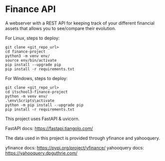 # Finance API

A webserver with a REST API for keeping track of your different financial assets 
that allows you to see/compare their evolution.


For Linux, steps to deploy:
```
git clone <git_repo_url>
cd finance-project
python3 -m venv env/
source env/bin/activate
pip install --upgrade pip
pip install -r requirements.txt

```

For Windows, steps to deploy:
```
git clone <git_repo_url>
cd itschool3-finance-project
python -m venv env/
.\env\Scripts\activate
python -m pip install --upgrade pip
pip install -r requirements.txt

```

This project uses FastAPI & uvicorn.

FastAPI docs: https://fastapi.tiangolo.com/

The data used in this project is provided through yfinance and yahooquery.

yfinance docs: https://pypi.org/project/yfinance/
yahooquery docs: https://yahooquery.dpguthrie.com/

